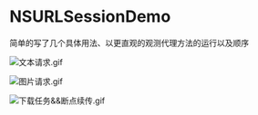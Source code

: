 # NSURLSessionDemo



简单的写了几个具体用法、以更直观的观测代理方法的运行以及顺序




![文本请求.gif](https://upload-images.jianshu.io/upload_images/1552225-8d260ade2848a36c.gif?imageMogr2/auto-orient/strip)

![图片请求.gif](https://upload-images.jianshu.io/upload_images/1552225-9f278625f570fa0e.gif?imageMogr2/auto-orient/strip)

![下载任务&&断点续传.gif](https://upload-images.jianshu.io/upload_images/1552225-0f03b50639cf0797.gif?imageMogr2/auto-orient/strip)

